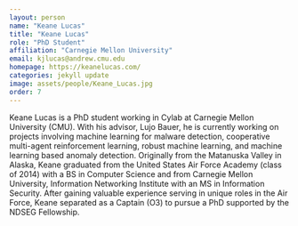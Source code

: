 ```yaml
---
layout: person
name: "Keane Lucas"
title: "Keane Lucas"
role: "PhD Student"
affiliation: "Carnegie Mellon University"
email: kjlucas@andrew.cmu.edu
homepage: https://keanelucas.com/
categories: jekyll update
image: assets/people/Keane_Lucas.jpg
order: 7
---
```

Keane Lucas is a PhD student working in Cylab at Carnegie Mellon University (CMU). With his advisor, Lujo Bauer, he is currently working on projects involving machine learning for malware detection, cooperative multi-agent reinforcement learning, robust machine learning, and machine learning based anomaly detection. Originally from the Matanuska Valley in Alaska, Keane graduated from the United States Air Force Academy (class of 2014) with a BS in Computer Science and from Carnegie Mellon University, Information Networking Institute with an MS in Information Security. After gaining valuable experience serving in unique roles in the Air Force, Keane separated as a Captain (O3) to pursue a PhD supported by the NDSEG Fellowship.
